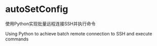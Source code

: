 # autoSetConfig
使用Python实现批量远程连接SSH并执行命令

Using Python to achieve batch remote connection to SSH and execute commands
